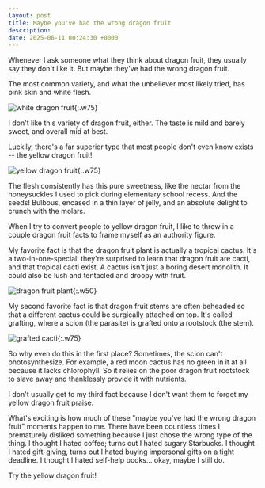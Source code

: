 ```yaml
---
layout: post
title: Maybe you've had the wrong dragon fruit
description:
date: 2025-06-11 00:24:30 +0000
---
```


Whenever I ask someone what they think about dragon fruit, they usually say they don't like it. But maybe they've had the wrong dragon fruit.

The most common variety, and what the unbeliever most likely tried, has pink skin and white flesh.

![white dragon fruit](white-dragon-fruit.jpg){:.w75}

I don't like this variety of dragon fruit, either. The taste is mild and barely sweet, and overall mid at best.

Luckily, there's a far superior type that most people don't even know exists -- the yellow dragon fruit!

![yellow dragon fruit](yellow-dragon-fruit.jpg){:.w75}

The flesh consistently has this pure sweetness, like the nectar from the honeysuckles I used to pick during elementary school recess. And the seeds! Bulbous, encased in a thin layer of jelly, and an absolute delight to crunch with the molars.

When I try to convert people to yellow dragon fruit, I like to throw in a couple dragon fruit facts to frame myself as an authority figure.

My favorite fact is that the dragon fruit plant is actually a tropical cactus. It's a two-in-one-special: they're surprised to learn that dragon fruit are cacti, and that tropical cacti exist. A cactus isn't just a boring desert monolith. It could also be lush and tentacled and droopy with fruit.

![dragon fruit plant](wild-dragon-fruit-plant.jpg){:.w50}

My second favorite fact is that dragon fruit stems are often beheaded so that a different cactus could be surgically attached on top. It's called grafting, where a scion (the parasite) is grafted onto a rootstock (the stem).

![grafted cacti](grafted-cacti.webp){:.w75}

So why even do this in the first place? Sometimes, the scion can't photosynthesize. For example, a red moon cactus has no green in it at all because it lacks chlorophyll. So it relies on the poor dragon fruit rootstock to slave away and thanklessly provide it with nutrients.

I don't usually get to my third fact because I don't want them to forget my yellow dragon fruit praise.

What's exciting is how much of these "maybe you've had the wrong dragon fruit" moments happen to me. There have been countless times I prematurely disliked something because I just chose the wrong type of the thing. I thought I hated coffee; turns out I hated sugary Starbucks. I thought I hated gift-giving, turns out I hated buying impersonal gifts on a tight deadline. I thought I hated self-help books... okay, maybe I still do.

Try the yellow dragon fruit!
